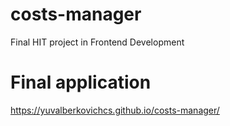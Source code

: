 # costs-manager
Final HIT project in Frontend Development

# Final application
https://yuvalberkovichcs.github.io/costs-manager/
